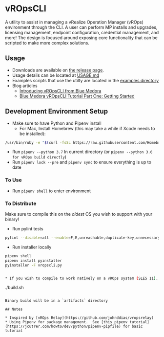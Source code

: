 # vROpsCLI

A utility to assist in managing a vRealize Operation Manager (vROps) environment through the CLI.  A user can perform MP installs and upgrades, licensing management,
endpoint configuration, credential management, and more!  The design is focused around exposing core functionality that can be scripted to make more complex solutions.

## Usage

* Downloads are available on [the release page](https://github.com/BlueMedoraPublic/vropscli/releases).
* Usage details can be located at [USAGE.md](USAGE.md)
* Examples scripts that use the utilty are located in the [examples directory](https://github.com/BlueMedoraPublic/vropscli/tree/master/examples)
* Blog articles
  * [Introducing vROpsCLI from Blue Medora](https://bluemedora.com/introducing-vropscli-from-blue-medora/)
  * [Blue Medora vROpsCLI Tutorial Part One: Getting Started](https://bluemedora.com/blue-medora-vropscli-tutorial-part-one-getting-started/)

## Development Environment Setup

* Make sure to have Python and Pipenv install
  * For Mac, Install Homebrew (this may take a while if Xcode needs to be installed):

```sh
/usr/bin/ruby -e "$(curl -fsSL https://raw.githubusercontent.com/Homebrew/install/master/install)"
```

* Run `pipenv --python 3.7` In current directory (or `pipenv --python 3.6 for vROps build directly`)
* Run `pipenv lock --pre` and `pipenv sync` to ensure everything is up to date

### To Use

* Run `pipenv shell` to enter environment

### To Distribute

Make sure to compile this on the *oldest* OS you wish to support with your binary!


* Run pylint tests

```sh
pylint --disable=all --enable=F,E,unreachable,duplicate-key,unnecessary-semicolon,global-variable-not-assigned,unused-variable,binary-op-exception,bad-format-string,anomalous-backslash-in-string,bad-open-mode *.py
```

* Run installer locally
```sh
pipenv shell
pipenv install pyinstaller
pyinstaller -F vropscli.py


* If you wish to compile to work natively on a vROps system (SLES 11), run the Docker build script:
```
./build.sh
```

Binary build will be in a `artifacts` directory

## Notes

* Inspired by [vROps Relay](https://github.com/johnddias/vropsrelay)
* Using Pipenv for package management.  See [this pipenv tutorial](https://jcutrer.com/howto/dev/python/pipenv-pipfile) for basic tutorial
